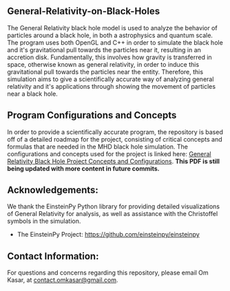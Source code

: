 ## General-Relativity-on-Black-Holes

The General Relativity black hole model is used to analyze the behavior of particles around a black hole, in both a astrophysics and quantum scale. The program uses both OpenGL and C++ in order to simulate the black hole and it's gravitational pull towards the particles near it, resulting in an accretion disk. Fundamentally, this involves how gravity is transferred in space, otherwise known as general relativity, in order to induce this gravitational pull towards the particles near the entity. Therefore, this simulation aims to give a scientifically accurate way of analyzing general relativity and it's applications through showing the movement of particles near a black hole.

## Program Configurations and Concepts

In order to provide a scientifically accurate program, the repository is based off of a detailed roadmap for the project, consisting of critical concepts and formulas that are needed in the MHD black hole simulation. The configurations and concepts used for the project is linked here: [General Relativity Black Hole Project Concepts and Configurations](https://drive.google.com/file/d/18ZVAzOjtTf_DwQtmlKfxXFhcq4jVWL8l/view?usp=sharing). **This PDF is still being updated with more content in future commits.**

## Acknowledgements:
We thank the EinsteinPy Python library for providing detailed visualizations of General Relativity for analysis, as well as assistance with the Christoffel symbols in the simulation.

- The EinsteinPy Project: https://github.com/einsteinpy/einsteinpy

## Contact Information:
For questions and concerns regarding this repository, please email Om Kasar, at contact.omkasar@gmail.com.